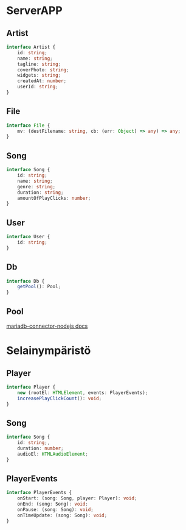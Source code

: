# ServerAPP

## Artist

```typescript
interface Artist {
    id: string;
    name: string;
    tagline: string;
    coverPhoto: string;
    widgets: string;
    createdAt: number;
    userId: string;
}
```

## File

```typescript
interface File {
    mv: (destFilename: string, cb: (err: Object) => any) => any;
}
```

## Song

```typescript
interface Song {
    id: string;
    name: string;
    genre: string;
    duration: string;
    amountOfPlayClicks: number;
}
```

## User

```typescript
interface User {
    id: string;
}
```

## Db

```typescript
interface Db {
    getPool(): Pool;
}
```

## Pool

[mariadb-connector-nodejs docs](https://github.com/MariaDB/mariadb-connector-nodejs/blob/master/documentation/promise-api.md#poolgetconnection--promise)

# Selainympäristö

## Player

```typescript
interface Player {
    new (rootEl: HTMLElement, events: PlayerEvents);
    increasePlayClickCount(): void;
}
```

## Song

```typescript
interface Song {
    id: string;,
    duration: number;
    audioEl: HTMLAudioElement;
}
```

## PlayerEvents

```typescript
interface PlayerEvents {
    onStart: (song: Song, player: Player): void;
    onEnd: (song: Song): void;
    onPause: (song: Song): void;
    onTimeUpdate: (song: Song): void;
}
```